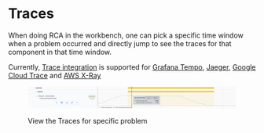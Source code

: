 # Traces

When doing RCA in the workbench, one can pick a specific time window when a problem occurred and directly jump to see the traces for that component in that time window. &#x20;

Currently, [Trace integration](trace-store-integration/) is supported for  [Grafana Tempo](trace-store-integration/grafana-tempo.md), [Jaeger](trace-store-integration/jaeger.md), [Google Cloud Trace](trace-store-integration/google-cloudtrace.md) and [AWS X-Ray](trace-store-integration/aws-x-ray.md)

<figure><img src="../../.gitbook/assets/Screenshot 2023-01-27 at 3.26.51 PM.png" alt=""><figcaption><p>View the Traces for specific problem</p></figcaption></figure>

